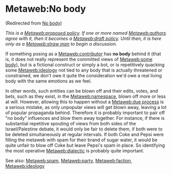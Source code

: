 
# Metaweb:No body

(Redirected from [No body](/no-body))

*This is a [Metaweb:proposed policy](/metaweb-proposed-policy). If one or more named [Metaweb:authors](/metaweb-author) agree with it, then it becomes a [Metaweb:draft policy](/metaweb-draft-policy). Until then, it is here only as a [Metaweb:straw man](/metaweb-straw-man) to begin a discussion.*

If something posing as a [Metaweb:contributor](/metaweb-contributor) has **no body** behind it (that is, it does not really represent the committed views of [Metaweb:some body](/metaweb-some-body)), but is a fictional construct or simply a bot, or is repetitively quacking some [Metaweb:ideology](/metaweb-ideology) not tied to any body that is actually threatened or constrained, we don't owe it quite the consideration we'd owe a real living body with the same emotions as we feel.

In other words, such entities can be blown off and their edits, votes, and bets, such as they exist, in the [Metaweb:namespace](/metaweb-namespace), blown off more or less at will. However, allowing this to happen without a [Metaweb:due process](/metaweb-due-process) is a serious mistake, as only unpopular views will get blown away, leaving a lot of popular propaganda behind. Therefore it is probably important to pair off "no body" influences and blow them away together. For instance, if there is substantial repetitive spouting of views from both sides of the Israel/Palestine debate, it would only be fair to delete them, if both were to be deleted simultaneously at regular intervals. If both Coke and Pepsi were filling the metaweb with spam for their brand of sugar water, it would be quite unfair to blow off Coke but leave Pepsi's spam in place. So identifying the most operative [Metaweb:dialectic](/metaweb-dialectic) is probably quite important.

See also: [Metaweb:spam](/metaweb-spam), [Metaweb:party](/metaweb-party), [Metaweb:faction](/metaweb-faction), [Metaweb:ideology](/metaweb-ideology)
